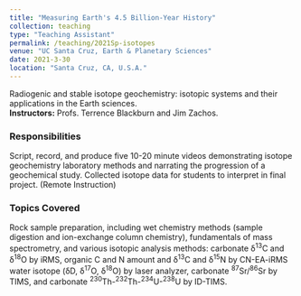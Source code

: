 ```yaml
---
title: "Measuring Earth's 4.5 Billion-Year History"
collection: teaching
type: "Teaching Assistant"
permalink: /teaching/2021Sp-isotopes
venue: "UC Santa Cruz, Earth & Planetary Sciences"
date: 2021-3-30
location: "Santa Cruz, CA, U.S.A."
---
```


Radiogenic and stable isotope geochemistry: isotopic systems and their applications in the Earth sciences. <br><b>Instructors:</b> Profs. Terrence Blackburn and Jim Zachos.

### Responsibilities
Script, record, and produce five 10-20 minute videos demonstrating isotope geochemistry laboratory methods and narrating the progression of a geochemical study.
Collected isotope data for students to interpret in final project. (Remote Instruction)

### Topics Covered
Rock sample preparation, including wet chemistry methods (sample digestion and ion-exchange column chemistry), fundamentals of mass spectrometry, and various isotopic analysis methods:
  carbonate δ<sup>13</sup>C and δ<sup>18</sup>O by iRMS,
  organic C and N amount and δ<sup>13</sup>C and δ<sup>15</sup>N by CN-EA-iRMS
  water isotope (δD, δ<sup>17</sup>O, δ<sup>18</sup>O) by laser analyzer,
  carbonate <sup>87</sup>Sr/<sup>86</sup>Sr by TIMS,
  and carbonate <sup>230</sup>Th-<sup>232</sup>Th-<sup>234</sup>U-<sup>238</sup>U by ID-TIMS.
